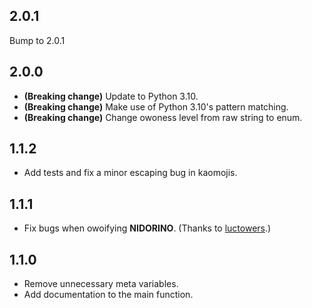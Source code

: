 ## 2.0.1
Bump to 2.0.1

## 2.0.0
- **(Breaking change)** Update to Python 3.10.
- **(Breaking change)** Make use of Python 3.10's pattern matching.
- **(Breaking change)** Change owoness level from raw string to enum.

## 1.1.2
- Add tests and fix a minor escaping bug in kaomojis.

## 1.1.1
- Fix bugs when owoifying **NIDORINO**. (Thanks to [luctowers](https://github.com/luctowers).)

## 1.1.0
- Remove unnecessary meta variables.
- Add documentation to the main function.